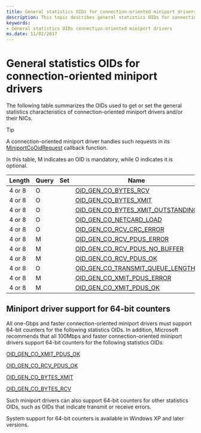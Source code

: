 ```yaml
---
title: General statistics OIDs for connection-oriented miniport drivers
description: This topic describes general statistics OIDs for connection-oriented objects.
keywords:
- General statistics OIDs connection-oriented miniport drivers
ms.date: 11/02/2017
---
```


# General statistics OIDs for connection-oriented miniport drivers

The following table summarizes the OIDs used to get or set the general statistics characteristics of connection-oriented miniport drivers and/or their NICs.

> [!TIP] 
> A connection-oriented miniport driver handles such requests in its [MiniportCoOidRequest](/windows-hardware/drivers/ddi/ndis/nc-ndis-miniport_co_oid_request) callback function.

In this table, M indicates an OID is mandatory, while O indicates it is optional.

| Length | Query | Set | Name |
| --- | --- | --- | --- |
| 4 or 8 | O |   | [OID_GEN_CO_BYTES_RCV](oid-gen-co-bytes-rcv.md) |
| 4 or 8 | O |   | [OID_GEN_CO_BYTES_XMIT](oid-gen-co-bytes-xmit.md) |
| 4 or 8 | O |   | [OID_GEN_CO_BYTES_XMIT_OUTSTANDING](oid-gen-co-bytes-xmit-outstanding.md) |
| 4 or 8 | O |   | [OID_GEN_CO_NETCARD_LOAD](oid-gen-co-netcard-load.md) |
| 4 or 8 | O |   | [OID_GEN_CO_RCV_CRC_ERROR](oid-gen-co-rcv-crc-error.md) |
| 4 or 8 | M |   | [OID_GEN_CO_RCV_PDUS_ERROR](oid-gen-co-rcv-pdus-error.md) |
| 4 or 8 | M |   | [OID_GEN_CO_RCV_PDUS_NO_BUFFER](oid-gen-co-rcv-pdus-no-buffer.md) |
| 4 or 8 | M |   | [OID_GEN_CO_RCV_PDUS_OK](oid-gen-co-rcv-pdus-ok.md) |
| 4 or 8 | O |   | [OID_GEN_CO_TRANSMIT_QUEUE_LENGTH](oid-gen-co-transmit-queue-length.md) |
| 4 or 8 | M |   | [OID_GEN_CO_XMIT_PDUS_ERROR](oid-gen-co-xmit-pdus-error.md) |
| 4 or 8 | M |   | [OID_GEN_CO_XMIT_PDUS_OK](oid-gen-co-xmit-pdus-ok.md) |

## Miniport driver support for 64-bit counters

All one-Gbps and faster connection-oriented miniport drivers must support 64-bit counters for the following statistics OIDs. In addition, Microsoft recommends that all 100Mbps and faster connection-oriented miiniport drivers support 64-bit counters for the following statistics OIDs:

[OID_GEN_CO_XMIT_PDUS_OK](oid-gen-co-xmit-pdus-ok.md)

[OID_GEN_CO_RCV_PDUS_OK](oid-gen-co-rcv-pdus-ok.md)

[OID_GEN_CO_BYTES_XMIT](oid-gen-co-bytes-xmit.md)

[OID_GEN_CO_BYTES_RCV](oid-gen-co-bytes-rcv.md)

Such miniport drivers can also support 64-bit counters for other statistics OIDs, such as OIDs that indicate transmit or receive errors.

System support for 64-bit counters is available in Windows XP and later versions.
